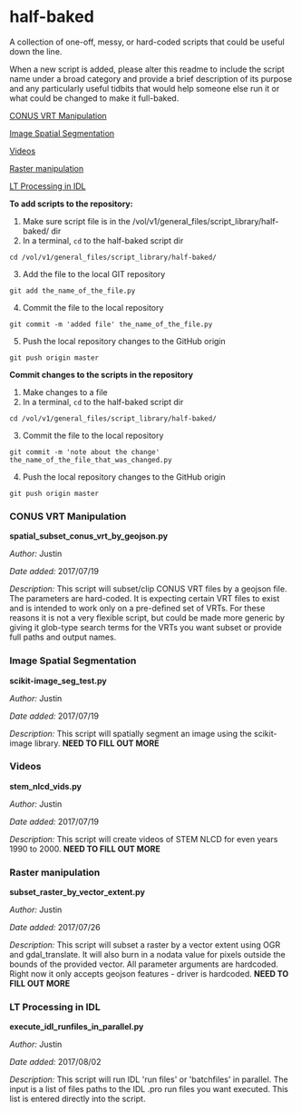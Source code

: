 # half-baked
A collection of one-off, messy, or hard-coded scripts that could be useful down the line.

When a new script is added, please alter this readme to include the script name under a broad category and provide a brief description of its purpose and any particularly useful tidbits that would help someone else run it or what could be changed to make it full-baked.

[CONUS VRT Manipulation](#conVRTman)

[Image Spatial Segmentation](#spatialSeg)

[Videos](#videos)

[Raster manipulation](#rasterManipulation)

[LT Processing in IDL](#ltProcessingIDL)

**To add scripts to the repository:**

1. Make sure script file is in the /vol/v1/general_files/script_library/half-baked/ dir
2. In a terminal, `cd` to the half-baked script dir

`cd /vol/v1/general_files/script_library/half-baked/`

3. Add the file to the local GIT repository

`git add the_name_of_the_file.py`

4. Commit the file to the local repository

`git commit -m 'added file' the_name_of_the_file.py`

5. Push the local repository changes to the GitHub origin

`git push origin master`

**Commit changes to the scripts in the repository**

1. Make changes to a file
2. In a terminal, `cd` to the half-baked script dir

`cd /vol/v1/general_files/script_library/half-baked/`

3. Commit the file to the local repository

`git commit -m 'note about the change' the_name_of_the_file_that_was_changed.py`

4. Push the local repository changes to the GitHub origin

`git push origin master`


### <a id="conVRTman"></a>CONUS VRT Manipulation 

**spatial_subset_conus_vrt_by_geojson.py**

*Author:* Justin

*Date added:* 2017/07/19

*Description:* This script will subset/clip CONUS VRT files by a geojson file. The parameters are hard-coded. It is expecting certain VRT files to exist and is intended to work only on a pre-defined set of VRTs. For these reasons it is not a very flexible script, but could be made more generic by giving it glob-type search terms for the VRTs you want subset or provide full paths and output names.

### <a id="spatialSeg"></a>Image Spatial Segmentation 

**scikit-image_seg_test.py**

*Author:* Justin

*Date added:* 2017/07/19

*Description:* This script will spatially segment an image using the scikit-image library. **NEED TO FILL OUT MORE**

### <a id="videos"></a>Videos

**stem_nlcd_vids.py**

*Author:* Justin

*Date added:* 2017/07/19

*Description:* This script will create videos of STEM NLCD for even years 1990 to 2000. **NEED TO FILL OUT MORE**

### <a id="rasterManipulation"></a>Raster manipulation

**subset_raster_by_vector_extent.py**

*Author:* Justin

*Date added:* 2017/07/26

*Description:* This script will subset a raster by a vector extent using OGR and gdal_translate. It will also burn in a nodata value for pixels outside the bounds of the provided vector. All parameter arguments are hardcoded. Right now it only accepts geojson features - driver is hardcoded. **NEED TO FILL OUT MORE**

### <a id="ltProcessingIDL"></a>LT Processing in IDL

**execute_idl_runfiles_in_parallel.py**

*Author:* Justin

*Date added:* 2017/08/02

*Description:* This script will run IDL 'run files' or 'batchfiles' in parallel. The input is a list of files paths to the IDL .pro run files you want executed. This list is entered directly into the script.



